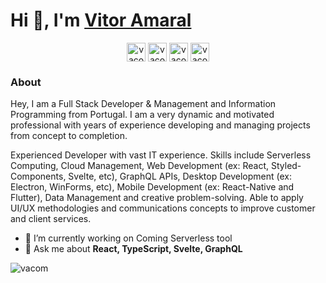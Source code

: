 # Hi 👋, I'm [Vitor Amaral](https://twitter.com/vacom_me)

<p align="center">
<a href="https://dev.to/vacom" target="blank"><img align="center" src="https://cdn.jsdelivr.net/npm/simple-icons@3.0.1/icons/dev-dot-to.svg" alt="vacom" height="30" width="30" /></a>
<a href="https://twitter.com/vacom_me" target="blank"><img align="center" src="https://cdn.jsdelivr.net/npm/simple-icons@3.0.1/icons/twitter.svg" alt="vacom_me" height="30" width="30" /></a>
<a href="https://linkedin.com/in/vacom" target="blank"><img align="center" src="https://cdn.jsdelivr.net/npm/simple-icons@3.0.1/icons/linkedin.svg" alt="vacom" height="30" width="30" /></a>
<a href="https://codesandbox.com/vacom" target="blank"><img align="center" src="https://cdn.jsdelivr.net/npm/simple-icons@3.0.1/icons/codesandbox.svg" alt="vacom" height="30" width="30" /></a>
</p>

### **About**

Hey, I am a Full Stack Developer & Management and Information Programming from Portugal. I am a very dynamic and motivated professional with years of experience developing and managing projects from concept to completion.

Experienced Developer with vast IT experience. Skills include Serverless Computing, Cloud Management, Web Development (ex: React, Styled-Components, Svelte, etc), GraphQL APIs, Desktop Development (ex: Electron, WinForms, etc), Mobile Development (ex: React-Native and Flutter), Data Management and creative problem-solving. Able to apply UI/UX methodologies and communications concepts to improve customer and client services.

- 🔭 I’m currently working on Coming Serverless tool
- 💬 Ask me about **React, TypeScript, Svelte, GraphQL**


<p align="left"> <img src="https://komarev.com/ghpvc/?username=vacom" alt="vacom" /> </p>




